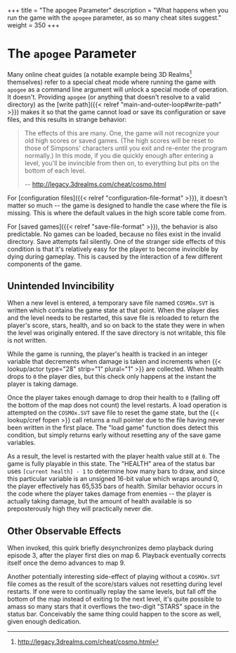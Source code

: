 +++
title = "The apogee Parameter"
description = "What happens when you run the game with the `apogee` parameter, as so many cheat sites suggest."
weight = 350
+++

# The `apogee` Parameter

Many online cheat guides (a notable example being 3D Realms[^3drealms] themselves) refer to a special cheat mode where running the game with `apogee` as a command line argument will unlock a special mode of operation. It doesn't. Providing `apogee` (or anything that doesn't resolve to a valid directory) as the [write path]({{< relref "main-and-outer-loop#write-path" >}}) makes it so that the game cannot load or save its configuration or save files, and this results in strange behavior:

> The effects of this are many. One, the game will not recognize your old high scores or saved games. (The high scores will be reset to those of Simpsons' characters until you exit and re-enter the program normally.) In this mode, if you die quickly enough after entering a level, you'll be invincible from then on, to everything but pits on the bottom of each level.
>
> -- http://legacy.3drealms.com/cheat/cosmo.html

For [configuration files]({{< relref "configuration-file-format" >}}), it doesn't matter so much -- the game is designed to handle the case where the file is missing. This is where the default values in the high score table come from.

For [saved games]({{< relref "save-file-format" >}}), the behavior is also predictable. No games can be loaded, because no files exist in the invalid directory. Save attempts fail silently. One of the stranger side effects of this condition is that it's relatively easy for the player to become invincible by dying during gameplay. This is caused by the interaction of a few different components of the game.

## Unintended Invincibility

When a new level is entered, a temporary save file named `COSMOx.SVT` is written which contains the game state at that point. When the player dies and the level needs to be restarted, this save file is reloaded to return the player's score, stars, health, and so on back to the state they were in when the level was originally entered. If the save directory is not writable, this file is not written.

While the game is running, the player's health is tracked in an integer variable that decrements when damage is taken and increments when {{< lookup/actor type="28" strip="1" plural="1" >}} are collected. When health drops to `0` the player dies, but this check only happens at the instant the player is taking damage.

Once the player takes enough damage to drop their health to `0` (falling off the bottom of the map does not count) the level restarts. A load operation is attempted on the `COSMOx.SVT` save file to reset the game state, but the {{< lookup/cref fopen >}} call returns a null pointer due to the file having never been written in the first place. The "load game" function does detect this condition, but simply returns early without resetting any of the save game variables.

As a result, the level is restarted with the player health value still at `0`. The game is fully playable in this state. The "HEALTH" area of the status bar uses `[current health] - 1` to determine how many bars to draw, and since this particular variable is an unsigned 16-bit value which wraps around 0, the player effectively has 65,535 bars of health. Similar behavior occurs in the code where the player takes damage from enemies -- the player is actually taking damage, but the amount of health available is so preposterously high they will practically never die.

## Other Observable Effects

When invoked, this quirk briefly desynchronizes demo playback during episode 3, after the player first dies on map 6. Playback eventually corrects itself once the demo advances to map 9.

Another potentially interesting side-effect of playing without a `COSMOx.SVT` file comes as the result of the score/stars values not resetting during level restarts. If one were to continually replay the same levels, but fall off the bottom of the map instead of exiting to the next level, it's quite possible to amass so many stars that it overflows the two-digit "STARS" space in the status bar. Conceivably the same thing could happen to the score as well, given enough dedication.

[^3drealms]: http://legacy.3drealms.com/cheat/cosmo.html
